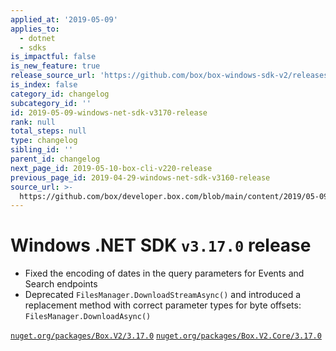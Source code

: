 ```yaml
---
applied_at: '2019-05-09'
applies_to:
  - dotnet
  - sdks
is_impactful: false
is_new_feature: true
release_source_url: 'https://github.com/box/box-windows-sdk-v2/releases/tag/v3.17.0'
is_index: false
category_id: changelog
subcategory_id: ''
id: 2019-05-09-windows-net-sdk-v3170-release
rank: null
total_steps: null
type: changelog
sibling_id: ''
parent_id: changelog
next_page_id: 2019-05-10-box-cli-v220-release
previous_page_id: 2019-04-29-windows-net-sdk-v3160-release
source_url: >-
  https://github.com/box/developer.box.com/blob/main/content/2019/05-09-windows-net-sdk-v3170-release.md
---
```

# Windows .NET SDK `v3.17.0` release

- Fixed the encoding of dates in the query parameters for Events and Search endpoints
- Deprecated `FilesManager.DownloadStreamAsync()` and introduced a replacement method with correct parameter types for byte offsets: `FilesManager.DownloadAsync()`

[`nuget.org/packages/Box.V2/3.17.0`](https://www.nuget.org/packages/Box.V2/3.17.0)
[`nuget.org/packages/Box.V2.Core/3.17.0`](https://www.nuget.org/packages/Box.V2.Core/3.17.0)